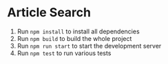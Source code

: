 # Article Search

1. Run `npm install` to install all dependencies
2. Run `npm build` to build the whole project
3. Run `npm run start` to start the development server
4. Run `npm test` to run various tests
